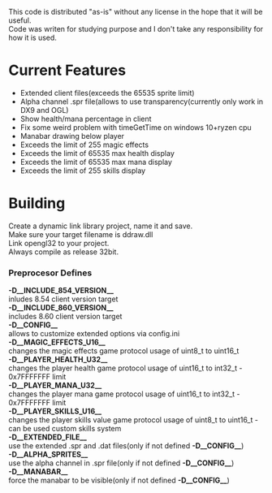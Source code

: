 This code is distributed "as-is" without any license in the hope that it will be useful.\
Code was writen for studying purpose and I don't take any responsibility for how it is used.

# Current Features
* Extended client files(exceeds the 65535 sprite limit)
* Alpha channel .spr file(allows to use transparency(currently only work in DX9 and OGL)
* Show health/mana percentage in client
* Fix some weird problem with timeGetTime on windows 10+ryzen cpu
* Manabar drawing below player
* Exceeds the limit of 255 magic effects
* Exceeds the limit of 65535 max health display
* Exceeds the limit of 65535 max mana display
* Exceeds the limit of 255 skills display

# Building
Create a dynamic link library project, name it and save.\
Make sure your target filename is ddraw.dll\
Link opengl32 to your project.\
Always compile as release 32bit.

### Preprocesor Defines
**-D__INCLUDE_854_VERSION__**\
inludes 8.54 client version target\
**-D__INCLUDE_860_VERSION__**\
includes 8.60 client version target\
**-D__CONFIG__**\
allows to customize extended options via config.ini\
**-D__MAGIC_EFFECTS_U16__**\
changes the magic effects game protocol usage of uint8_t to uint16_t\
**-D__PLAYER_HEALTH_U32__**\
changes the player health game protocol usage of uint16_t to int32_t - 0x7FFFFFFF limit\
**-D__PLAYER_MANA_U32__**\
changes the player mana game protocol usage of uint16_t to int32_t - 0x7FFFFFFF limit\
**-D__PLAYER_SKILLS_U16__**\
changes the player skills value game protocol usage of uint8_t to uint16_t - can be used custom skills system\
**-D__EXTENDED_FILE__**\
use the extended .spr and .dat files(only if not defined **-D__CONFIG__**)\
**-D__ALPHA_SPRITES__**\
use the alpha channel in .spr file(only if not defined **-D__CONFIG__**)\
**-D__MANABAR__**\
force the manabar to be visible(only if not defined **-D__CONFIG__**)